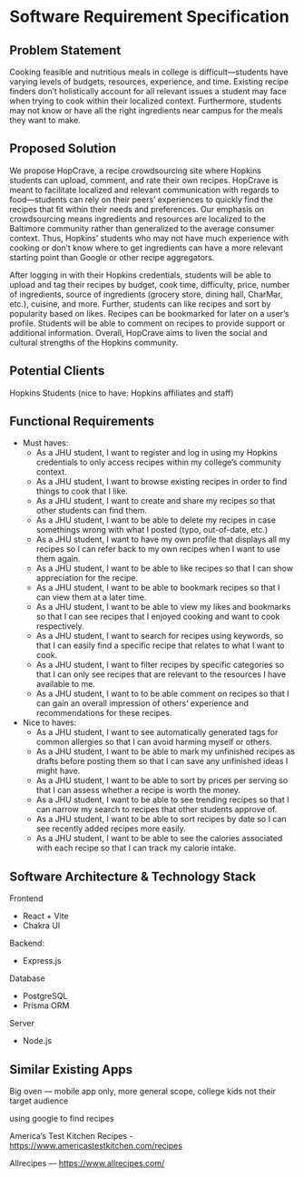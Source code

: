 # Software Requirement Specification

## Problem Statement

Cooking feasible and nutritious meals in college is difficult—students have varying levels of budgets, resources, experience, and time. Existing recipe finders don’t holistically account for all relevant issues a student may face when trying to cook within their localized context. Furthermore, students may not know or have all the right ingredients near campus for the meals they want to make. 


## Proposed Solution

We propose HopCrave, a recipe crowdsourcing site where Hopkins students can upload, comment, and rate their own recipes. HopCrave is meant to facilitate localized and relevant communication with regards to food—students can rely on their peers’ experiences to quickly find the recipes that fit within their needs and preferences. Our emphasis on crowdsourcing means ingredients and resources are localized to the Baltimore community rather than generalized to the average consumer context. Thus, Hopkins’ students who may not have much experience with cooking or don’t know where to get ingredients can have a more relevant starting point than Google or other recipe aggregators.

After logging in with their Hopkins credentials, students will be able to upload and tag their recipes by budget, cook time, difficulty, price, number of ingredients, source of ingredients (grocery store, dining hall, CharMar, etc.), cuisine, and more. Further, students can like recipes and sort by popularity based on likes. Recipes can be bookmarked for later on a user’s profile. Students will be able to comment on recipes to provide support or additional information. Overall, HopCrave aims to liven the social and cultural strengths of the Hopkins community.


## Potential Clients

Hopkins Students (nice to have: Hopkins affiliates and staff)


## Functional Requirements

- Must haves:
    - As a JHU student, I want to register and log in using my Hopkins credentials to only access recipes within my college’s community context.
    - As a JHU student, I want to browse existing recipes in order to find things to cook that I like.
    - As a JHU student, I want to create and share my recipes so that other students can find them.
    - As a JHU student, I want to be able to delete my recipes in case somethings wrong with what I posted (typo, out-of-date, etc.)
    - As a JHU student, I want to have my own profile that displays all my recipes so I can refer back to my own recipes when I want to use them again.
    - As a JHU student, I want to be able to like recipes so that I can show appreciation for the recipe.
    - As a JHU student, I want to be able to bookmark recipes so that I can view them at a later time.
    - As a JHU student, I want to be able to view my likes and bookmarks so that I can see recipes that I enjoyed cooking and want to cook respectively.
    - As a JHU student, I want to search for recipes using keywords, so that I can easily find a specific recipe that relates to what I want to cook.
    - As a JHU student, I want to filter recipes by specific categories so that I can only see recipes that are relevant to the resources I have available to me.
    - As a JHU student, I want to to be able comment on recipes so that I can gain an overall impression of others’ experience and recommendations for these recipes.
- Nice to haves:
    - As a JHU student, I want to see automatically generated tags for common allergies so that I can avoid harming myself or others.
    - As a JHU student, I want to be able to mark my unfinished recipes as drafts before posting them so that I can save any unfinished ideas I might have.
    - As a JHU student, I want to be able to sort by prices per serving so that I can assess whether a recipe is worth the money.
    - As a JHU student, I want to be able to see trending recipes so that I can narrow my search to recipes that other students approve of.
    - As a JHU student, I want to be able to sort recipes by date so I can see recently added recipes more easily.
    - As a JHU student, I want to be able to see the calories associated with each recipe so that I can track my calorie intake.


## Software Architecture & Technology Stack

Frontend

- React + Vite
- Chakra UI

Backend:

- Express.js

Database

- PostgreSQL
- Prisma ORM

Server

- Node.js


## Similar Existing Apps

Big oven — mobile app only, more general scope, college kids not their target audience

using google to find recipes

America’s Test Kitchen Recipes - https://www.americastestkitchen.com/recipes

Allrecipes — https://www.allrecipes.com/
